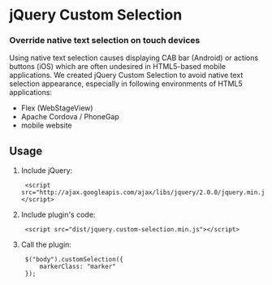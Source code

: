 # jQuery Custom Selection #

### Override native text selection on touch devices ###
Using native text selection causes displaying CAB bar (Android) or actions buttons (iOS) which are often undesired in HTML5-based mobile applications. We created jQuery Custom Selection to avoid native text selection appearance, especially in following environments of HTML5 applications:

- Flex (WebStageView)
- Apache Cordova / PhoneGap
- mobile website

## Usage ##

1. Include jQuery:


        <script src="http://ajax.googleapis.com/ajax/libs/jquery/2.0.0/jquery.min.js"></script>


2. Include plugin's code:

        <script src="dist/jquery.custom-selection.min.js"></script>

3. Call the plugin:

        $("body").customSelection({
    	    markerClass: "marker"
        });